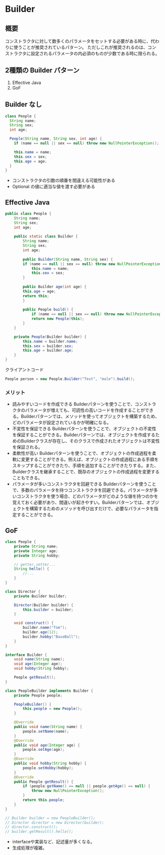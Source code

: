 # Builder
## 概要
コンストラクタに対して数多くのパラメータをセットする必要がある時に、代わりに使うことが推奨されているパターン。
ただしこれが推奨されるのは、コンストラクタに設定されるパラメータの内必須のものが少数である時に限られる。

## 2種類の Builder パターン
1. Effective Java
2. GoF

## Builder なし
```Java
class People {
  String name;
  String sex;
  int age;

  People(String name, String sex, int age) {
    if (name == null || sex == null) throw new NullPointerException();

    this.name = name;
    this.sex = sex;
    this.age = age;
  }
}
```
- コンストラクタの引数の順番を間違える可能性がある
- Optional の値に適当な値を渡す必要がある

## Effective Java
```Java
public class People {
    String name;
    String sex;
    int age;
    
    public static class Builder {
        String name;
        String sex;
        int age;
    
        public Builder(String name, String sex) {
        if (name == null || sex == null) throw new NullPointerException();
            this.name = name;
            this.sex = sex;
        }
    
        public Builder age(int age) {
        this.age = age;
        return this;
        }
    
        public People build() {
            if (name == null || sex == null) throw new NullPointerException();
            return new People(this);
        }
    }

    private People(Builder builder) {
        this.name = builder.name;
        this.sex = builder.sex;
        this.age = builder.age;
    }
}
```
クライアントコード
```Java
People person = new People.Builder("Test", "male").build();
```
### メリット
- 読みやすいコードを作成できる
Builderパターンを使うことで、コンストラクタのパラメータが増えても、可読性の高いコードを作成することができる。Builderパターンでは、メソッドを使ってオブジェクトを構築するため、どのパラメータが設定されているかが明確になる。
- 不変性を保証できる
Builderパターンを使うことで、オブジェクトの不変性を保証することができる。Builderパターンでは、オブジェクトを作成するためのBuilderクラスが存在し、そのクラスで作成されたオブジェクトは不変性を保証される。
- 柔軟性が高い
Builderパターンを使うことで、オブジェクトの作成過程を柔軟に変更することができる。例えば、オブジェクトの作成過程にある手順をスキップすることができたり、手順を追加することができたりする。また、Builderクラスを継承することで、既存のオブジェクトの作成過程を変更することもできる。
- パラメータが多いコンストラクタを回避できる
Builderパターンを使うことで、多数のパラメータを持つコンストラクタを回避できる。パラメータが多いコンストラクタを使う場合、どのパラメータがどのような値を持つのかを覚えておく必要があり、間違いが起きやすい。Builderパターンでは、オブジェクトを構築するためのメソッドを呼び出すだけで、必要なパラメータを指定することができる。



## GoF
```Java
class People {
    private String name;
    private Integer age;
    private String hobby;

    // getter,setter...
    String hello() {
        //...
    }
}

class Director {
    private Builder builder;

    Director(Builder builder) {
        this.builder = builder;
    }

    void construct() {
        builder.name("Tom");
        builder.age(12);
        builder.hobby("BaseBall");
    }
}

interface Builder {
    void name(String name);
    void age(Integer age);
    void hobby(String hobby);

    People getResult();
}

class PeopleBuilder implements Builder {
    private People people;

    PeopleBuilder() {
        this.people = new People();
    }

    @Override
    public void name(String name) {
        people.setName(name);
    }
    @Override
    public void age(Integer age) {
        people.setAge(age);
    }
    @Override
    public void hobby(String hobby) {
        people.setHobby(hobby);
    }
    @Override
    public People getResult() {
        if (people.getName() == null || people.getAge() == null) {
            throw new NullPointerException();
        }
        return this.people;
    }
}

// Builder builder = new PeopleBuilder();
// Director director = new Director(builder);
// director.construct();
// builder.getResult().hello();
```
- interfaceや実装など、記述量が多くなる。
- 生成処理が複雑。

